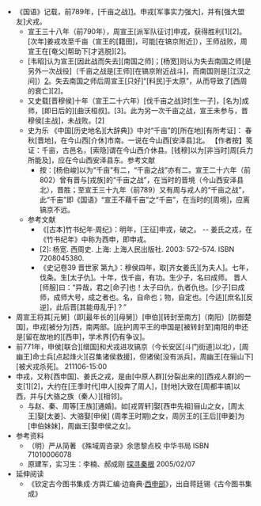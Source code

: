 - 《国语》记载，前789年，[千亩之战][1](((_L-8GJJB1)))。申戎[军事实力强大]，并有[强大盟友]犬戎。
    - 宣王三十八年（前790年），周宣王[派军队征讨]申戎，获得胜利[1][2]。[次年]姜戎攻至千亩（宣王的[籍田]，可能[在镐京附近]），王师战败，周宣王在[奄父]帮助下[才逃脱][2]。
    - [韦昭]认为宣王[因此战而失去][南国之师]；[杨宽]则认为失去南国之师[是另外一次战役]（千亩之战是[王师][在镐京附近战斗]，而南国则是[江汉之间]）[2](((ANjJV3qUC)))。失去南国之师后周宣王[只好]“[料民]于太原”，从而导致了[西周的衰亡][2]。
    - 又史载[晋穆侯]十年（宣王二十六年）[伐千亩之战]时[生一子]，[名为]成师，[即日后的][曲沃桓叔]。[3]。此为另一次千亩之战，宣王未参与，晋穆侯[主战]，未战败。[2]
    - 史为乐 《中国[历史地名][大辞典]》中对“千亩”的[所在地][有所考证]： 春秋[晋地]，在今山西[介休]市南。一说在今山西[安泽县]北。 【作者按】笺证：千亩，古邑名，[索隐]谓在今山西介休县。[钱穆]以为[非当时]周[兵力所能及]，应在今山西安泽县东。参考文献
        - 按：[杨伯峻]以为“千亩”有二，“千亩之战”亦有二。宣王二十六年（前802）曾有晋与[戎族]的“千亩之战”，在当时的晋境（今山西安泽县北），晋胜；至宣王三十九年（前789）又有周与戎人的“千亩之战”，此“千亩”即《国语》“宣王不藉千亩”之“千亩”，在当时的[周境]，应离镐京不远。
    - 参考文献
        - 《[古本]竹书纪年·周纪》：明年，[王征]申戎，破之。 -- 姜氏之戎，在《竹书纪年》中称为西申，即申戎。
        - [2]: 杨宽. 西周史. 上海: 上海人民出版社. 2003: 572–574. ISBN 7208045380.
        - 《史记卷39 晋世家 第九》：穆侯四年，取[齐女姜氏][为夫人]。七年，伐条。生[太子仇]。十年，伐千亩，有功。生少子，名曰成师。
晋人[师服]曰：“异哉，君之[命子]也！太子曰仇，仇者仇也。[少子]曰成师，成师大号，成之者也。名，自命也；物，自定也。[今适][庶名][反逆]，此后晋[其能毋乱乎]？”
- 周宣王将其[元舅]（即[最年长的][母舅]）[申伯][转封至南方]（南阳）[防御楚国]，申戎[被分为]西，南两部。[庇护]周平王的申国是[被转封至]南阳的申还是[留在故地的][西申]，学术界[仍有争议]。
- 前771年，申侯[联合][缯国]和犬戎进攻镐京（今长安区[斗门街道]以北），[周幽王]命士兵[点起烽火][召集诸侯救援]，但诸侯[没有派兵]，周幽王[在骊山下][被犬戎杀死]。
211106-15:00
- 申戎，又称[西申国]、姜氏之戎，是由[中原人群][分裂出来的][西戎人群]的一支[1][2]，大约在[王季时代]申人[投奔了周人]，[封地]大致在[周都丰镐]以西，并与[大骆之族（秦人）][相邻]。
    - 与赵、秦、周等[王族][通婚]。如[戎胥轩]娶[西申先祖]骊山之女，[周太王]娶[太姜]、大骆娶[申侯] (周孝王时期)之女，周厉王的[王后][申姜]为[申伯妹妹]，周幽王[娶申侯之女]。
- 参考资料
    - （明）严从简著 《殊域周咨录》余思黎点校 中华书局 ISBN 71010006078
    - 原建军，实习生：李楠、郝成刚 [探寻秦根](https://web.archive.org/web/20160314063928/http://www.xawb.com/gb/rbpaper/2005-02/07/content_473800.htm) 2005/02/07
- 延伸阅读
    - 《钦定古今图书集成·方舆汇编·边裔典·[西申部](https://zh.wikisource.org/wiki/%E6%AC%BD%E5%AE%9A%E5%8F%A4%E4%BB%8A%E5%9C%96%E6%9B%B8%E9%9B%86%E6%88%90/%E6%96%B9%E8%BC%BF%E5%BD%99%E7%B7%A8/%E9%82%8A%E8%A3%94%E5%85%B8/%E8%A5%BF%E7%94%B3%E9%83%A8)》，出自蒋廷锡《古今图书集成》
